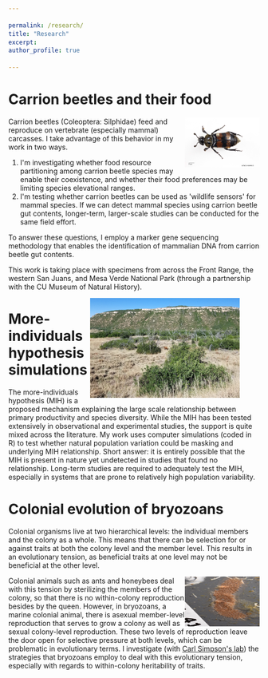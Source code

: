 ```yaml
---

permalink: /research/
title: "Research"
excerpt:
author_profile: true

---
```


Carrion beetles and their food
======

<img src="/images/tomentosus.jpg" alt="Nicrophorus tomentosus"
	title="Nicrophorus tomentosus" width="150" height="100"
  align="right"/>

Carrion beetles (Coleoptera: Silphidae) feed and reproduce on vertebrate (especially mammal) carcasses. I take advantage of this behavior in my work in two ways.
1. I'm investigating whether food resource partitioning among carrion beetle species may enable their coexistence, and whether their food preferences may be limiting species elevational ranges.
2. I'm testing whether carrion beetles can be used as 'wildlife sensors' for mammal species. If we can detect mammal species using carrion beetle gut contents, longer-term, larger-scale studies can be conducted for the same field effort.

To answer these questions, I employ a marker gene sequencing methodology that enables the identification of mammalian DNA from carrion beetle gut contents.



This work is taking place with specimens from across the Front Range, the western San Juans, and Mesa Verde National Park (through a partnership with the CU Museum of Natural History).

<figure>
	<!--
	<figure>
		<img src="/images/elev_gradients.jpg" alt="Colorado Sites"
			title="Colorado Sites" width="300" height="200"
	  	align="left"/>
			<figcaption> McCain et al. 2018. Journal of Biogeography. </figcaption>
	</figure>
	-->
	<img src="/images/meve_bear.jpg" alt="Mesa Verde National Park"
				title="Mesa Verde National Park" width="300" height="200"
	  		align="right"
	/>
</figure>


More-individuals hypothesis simulations
======

The more-individuals hypothesis (MIH) is a proposed mechanism explaining the large scale relationship between primary productivity and species diversity. While the MIH has been tested extensively in observational and experimental studies, the support is quite mixed across the literature. My work uses computer simulations (coded in R) to test whether natural population variation could be masking and underlying MIH relationship. Short answer: it is entirely possible that the MIH is present in nature yet undetected in studies that found no relationship. Long-term studies are required to adequately test the MIH, especially in systems that are prone to relatively high population variability.



Colonial evolution of bryozoans
======

Colonial organisms live at two hierarchical levels: the individual members and the colony as a whole. This means that there can be selection for or against traits at both the colony level and the member level. This results in an evolutionary tension, as beneficial traits at one level may not be beneficial at the other level.

<img src="/images/bryoz_image.jpg" alt="bryozoan colony"
	title="Bryozoan" width="150" height="100"
  align="right"/>

Colonial animals such as ants and honeybees deal with this tension by sterilizing the members of the colony, so that there is no within-colony reproduction besides by the queen. However, in bryozoans, a marine colonial animal, there is asexual member-level reproduction that serves to grow a colony as well as sexual colony-level reproduction. These two levels of reproduction leave the door open for selective pressure at both levels, which can be problematic in evolutionary terms. I investigate (with [Carl Simpson's lab](http://simpson-carl.github.io)) the strategies that bryozoans employ to deal with this evolutionary tension, especially with regards to within-colony heritability of traits.
